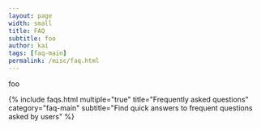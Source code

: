 ```yaml
---
layout: page
width: small
title: FAQ
subtitle: foo
author: kai
tags: [faq-main]
permalink: /misc/faq.html
---
```


foo

{% include faqs.html multiple="true" title="Frequently asked questions" category="faq-main" subtitle="Find quick answers to frequent questions asked by users" %}

